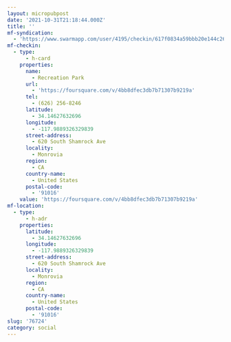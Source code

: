 ```yaml
---
layout: micropubpost
date: '2021-10-31T21:18:44.000Z'
title: ''
mf-syndication:
  - 'https://www.swarmapp.com/user/4195/checkin/617f0834a59bbb20e144c260'
mf-checkin:
  - type:
      - h-card
    properties:
      name:
        - Recreation Park
      url:
        - 'https://foursquare.com/v/4bb8dfec3db7b71307b9219a'
      tel:
        - (626) 256-8246
      latitude:
        - 34.14627632696
      longitude:
        - -117.9889326329839
      street-address:
        - 620 South Shamrock Ave
      locality:
        - Monrovia
      region:
        - CA
      country-name:
        - United States
      postal-code:
        - '91016'
    value: 'https://foursquare.com/v/4bb8dfec3db7b71307b9219a'
mf-location:
  - type:
      - h-adr
    properties:
      latitude:
        - 34.14627632696
      longitude:
        - -117.9889326329839
      street-address:
        - 620 South Shamrock Ave
      locality:
        - Monrovia
      region:
        - CA
      country-name:
        - United States
      postal-code:
        - '91016'
slug: '76724'
category: social
---
```

